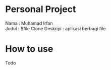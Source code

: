 # Personal Project
Nama : Muhamad Irfan  
Judul : Sfile Clone
Deskripi : aplikasi berbagi file

# How to use
Todo
